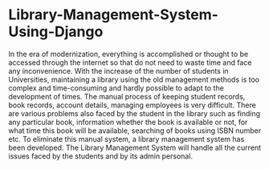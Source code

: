 # Library-Management-System-Using-Django

In the era of modernization, everything is accomplished or thought to be accessed through the internet so that do not need to waste time and face any inconvenience. With the increase of the number of students in Universities, maintaining a library using the old management methods is too complex and time-consuming and hardly possible to adapt to the development of times. The manual process of keeping student records, book records, account details, managing employees is very difficult. There are various problems also faced by the student in the library such as finding any particular book, information whether the book is available or not, for what time this book will be available, searching of books using ISBN number etc. To eliminate this manual system, a library management system has been developed. The Library Management System will handle all the current issues faced by the students and by its admin personal.
